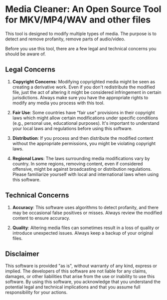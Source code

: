 # Media Cleaner: An Open Source Tool for MKV/MP4/WAV and other files

This tool is designed to modify multiple types of media. The purpose is to detect and remove profanity, remove parts of audio/video.

Before you use this tool, there are a few legal and technical concerns you should be aware of.

## Legal Concerns

1. **Copyright Concerns**: Modifying copyrighted media might be seen as creating a derivative work. Even if you don't redistribute the modified file, just the act of altering it might be considered infringement in certain jurisdictions. Always make sure you have the appropriate rights to modify any media you process with this tool.

2. **Fair Use**: Some countries have "fair use" provisions in their copyright laws which might allow certain modifications under specific conditions (e.g., personal use, educational purposes). It's important to understand your local laws and regulations before using this software.

3. **Distribution**: If you process and then distribute the modified content without the appropriate permissions, you might be violating copyright laws.

4. **Regional Laws**: The laws surrounding media modifications vary by country. In some regions, removing content, even if considered offensive, might be against broadcasting or distribution regulations. Please familiarize yourself with local and international laws when using this software.

## Technical Concerns

1. **Accuracy**: This software uses algorithms to detect profanity, and there may be occasional false positives or misses. Always review the modified content to ensure accuracy.

2. **Quality**: Altering media files can sometimes result in a loss of quality or introduce unexpected issues. Always keep a backup of your original files.

## Disclaimer

This software is provided "as is", without warranty of any kind, express or implied. The developers of this software are not liable for any claims, damages, or other liabilities that arise from the use or inability to use this software. By using this software, you acknowledge that you understand the potential legal and technical implications and that you assume full responsibility for your actions.
